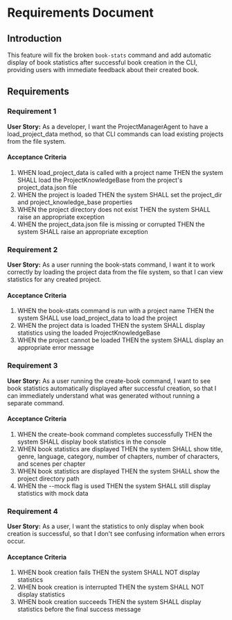 # Requirements Document

## Introduction

This feature will fix the broken `book-stats` command and add automatic display of book statistics after successful book creation in the CLI, providing users with immediate feedback about their created book.

## Requirements

### Requirement 1

**User Story:** As a developer, I want the ProjectManagerAgent to have a load_project_data method, so that CLI commands can load existing projects from the file system.

#### Acceptance Criteria

1. WHEN load_project_data is called with a project name THEN the system SHALL load the ProjectKnowledgeBase from the project's project_data.json file
2. WHEN the project is loaded THEN the system SHALL set the project_dir and project_knowledge_base properties
3. WHEN the project directory does not exist THEN the system SHALL raise an appropriate exception
4. WHEN the project_data.json file is missing or corrupted THEN the system SHALL raise an appropriate exception

### Requirement 2

**User Story:** As a user running the book-stats command, I want it to work correctly by loading the project data from the file system, so that I can view statistics for any created project.

#### Acceptance Criteria

1. WHEN the book-stats command is run with a project name THEN the system SHALL use load_project_data to load the project
2. WHEN the project data is loaded THEN the system SHALL display statistics using the loaded ProjectKnowledgeBase
3. WHEN the project cannot be loaded THEN the system SHALL display an appropriate error message

### Requirement 3

**User Story:** As a user running the create-book command, I want to see book statistics automatically displayed after successful creation, so that I can immediately understand what was generated without running a separate command.

#### Acceptance Criteria

1. WHEN the create-book command completes successfully THEN the system SHALL display book statistics in the console
2. WHEN book statistics are displayed THEN the system SHALL show title, genre, language, category, number of chapters, number of characters, and scenes per chapter
3. WHEN book statistics are displayed THEN the system SHALL show the project directory path
4. WHEN the --mock flag is used THEN the system SHALL still display statistics with mock data

### Requirement 4

**User Story:** As a user, I want the statistics to only display when book creation is successful, so that I don't see confusing information when errors occur.

#### Acceptance Criteria

1. WHEN book creation fails THEN the system SHALL NOT display statistics
2. WHEN book creation is interrupted THEN the system SHALL NOT display statistics
3. WHEN book creation succeeds THEN the system SHALL display statistics before the final success message
